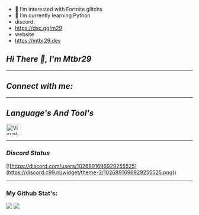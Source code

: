
- 👀 I’m interested with Fortnite glitchs
- 🌱 I’m currently learning Python
- discord:
- https://dsc.gg/m29
- website
- https://mtbr29.dev
<!---
mtbr29/mtbr29 is a ✨ special ✨ repository because its `README.md` (this file) appears on your GitHub profile.
You can click the Preview link to take a look at your changes.
--->

## ***Hi There 👋, I'm Mtbr29***

---

## ***Connect with me:***


---

## ***Language's And Tool's***

<a href="https://code.visualstudio.com/" target="blank"><img align="center" src="https://cdn.jsdelivr.net/gh/devicons/devicon/icons/vscode/vscode-original.svg" alt="Visual Studio Code" height="30" width="40" /></a>
</p>


---------------

### ***Discord Status***

[![https://discord.com/users/1026891696929255525](https://discord.c99.nl/widget/theme-3/1026891696929255525.png))

---------------



### **My Github Stat's:**

![](https://github-readme-stats.vercel.app/api?username=mtbr29_icons=true&theme=merko&show=reviews,discussions_started,discussions_answered)
![](https://github-readme-stats.vercel.app/api/top-langs/?username=mtbr29&layout=donut&show_icons=true&theme=merko)
